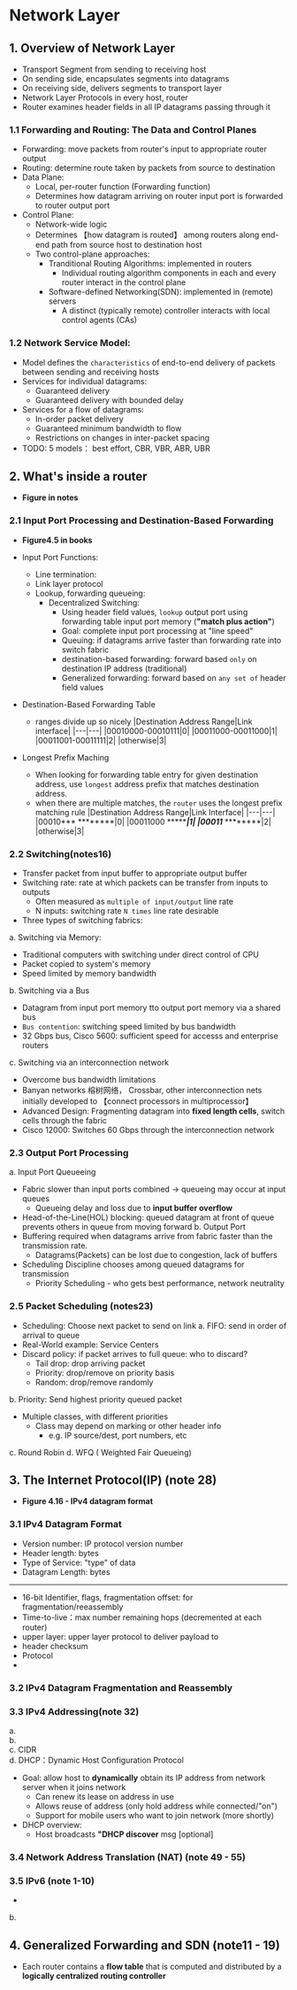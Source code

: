 # Network Layer
## 1. Overview of Network Layer
- Transport Segment from sending to receiving host
- On sending side, encapsulates segments into datagrams
- On receiving side, delivers segments to transport layer
- Network Layer Protocols in every host, router
- Router examines header fields in all IP datagrams passing through it

### 1.1 Forwarding and Routing: The Data and Control Planes
- Forwarding: move packets from router's input to appropriate router output
- Routing: determine route taken by packets from source to destination
- Data Plane: 
  * Local, per-router function (Forwarding function)
  * Determines how datagram arriving on router input port is forwarded to router output port
- Control Plane:
  * Network-wide logic
  * Determines 【how datagram is routed】 among routers along end-end path from source host to destination host
  * Two control-plane approaches:
    * Tranditional Routing Algorithms: implemented in routers
      * Individual routing algorithm components in each and every router interact in the control plane
    * Software-defined Networking(SDN): implemented in (remote) servers
      * A distinct (typically remote) controller interacts with local control agents (CAs)
      

### 1.2 Network Service Model:
  - Model defines the `characteristics` of end-to-end delivery of packets between sending and receiving hosts
  - Services for individual datagrams:
    * Guaranteed delivery
    * Guaranteed delivery with bounded delay
  - Services for a flow of datagrams:
    * In-order packet delivery
    * Guaranteed minimum bandwidth to flow
    * Restrictions on changes in inter-packet spacing
  - TODO: 5 models： best effort, CBR, VBR, ABR, UBR
    
  
  
## 2. What's inside a router
- **Figure in notes**
### 2.1 Input Port Processing and Destination-Based Forwarding
- **Figure4.5 in books**
- Input Port Functions:
  * Line termination:
  * Link layer protocol
  * Lookup, forwarding queueing: 
    * Decentralized Switching: 
      * Using header field values, `lookup` output port using forwarding table input port memory (**"match plus action"**)
      * Goal: complete input port processing at "line speed"
      * Queuing: if datagrams arrive faster than forwarding rate into switch fabric
      * destination-based forwarding: forward based `only` on destination IP address (traditional)
      * Generalized forwarding: forward based on `any set of` header field values
- Destination-Based Forwarding Table
  * ranges divide up so nicely
|Destination Address Range|Link interface| 
|---|---|
|00010000-00010111|0|
|00011000-00011000|1|
|00011001-00011111|2|
|otherwise|3|

- Longest Prefix Maching
  * When looking for forwarding table entry for given destination address, use `longest` address prefix that matches destination address.
  * when there are multiple matches, the `router` uses the longest prefix matching rule
|Destination Address Range|Link Interface| 
|---|---|
|00010*** ********|0|
|00011000 ********|1|
|00011*** ********|2|
|otherwise|3|



### 2.2 Switching(notes16)
* Transfer packet from input buffer to appropriate output buffer
* Switching rate: rate at which packets can be transfer from inputs to outputs
  * Often measured as `multiple of input/output` line rate
  * N inputs: switching rate `N times` line rate desirable
* Three types of switching fabrics:

a. Switching via Memory:
* Traditional computers with switching under direct control of CPU
* Packet copied to system's memory
* Speed limited by memory bandwidth

b. Switching via a Bus
* Datagram from input port memory tto output port memory via a shared bus
* `Bus contention`: switching speed limited by bus bandwidth
* 32 Gbps bus, Cisco 5600: sufficient speed for accesss and enterprise routers

c. Switching via an interconnection network
* Overcome bus bandwidth limitations
* Banyan networks 榕树网络， Crossbar, other interconnection nets initially developed to 【connect processors in multiprocessor】
* Advanced Design: Fragmenting datagram into **fixed length cells**, switch cells through the fabric
* Cisco 12000: Switches 60 Gbps through the interconnection network
### 2.3 Output Port Processing
a. Input Port Queueeing
* Fabric slower than input ports combined -> queueing may occur at input queues
  * Queueing delay and loss due to **input buffer overflow**
* Head-of-the-Line(HOL) blocking: queued datagram at front of queue prevents others in queue from moving forward
b. Output Port
* Buffering required when datagrams arrive from fabric faster than the transmission rate.
  * Datagrams(Packets) can be lost due to congestion, lack of buffers
* Scheduling Discipline chooses among queued datagrams for transmission
  * Priority Scheduling - who gets best performance, network neutrality



### 2.5 Packet Scheduling (notes23)
* Scheduling: Choose next packet to send on link
a. FIFO: send in order of arrival to queue
* Real-World example: Service Centers
* Discard policy: if packet arrives to full queue: who to discard?
  * Tail drop: drop arriving packet
  * Priority: drop/remove on priority basis
  * Random: drop/remove randomly

b. Priority: Send highest priority queued packet
* Multiple classes, with different priorities
  * Class may depend on marking or other header info
    * e.g. IP source/dest, port numbers, etc
    
c. Round Robin
d. WFQ ( Weighted Fair Queueing)




## 3. The Internet Protocol(IP) (note 28)
- **Figure 4.16 - IPv4 datagram format**
### 3.1 IPv4 Datagram Format
- Version number: IP protocol version number
- Header length: bytes
- Type of Service: "type" of data
- Datagram Length: bytes
---
- 16-bit Identifier, flags, fragmentation offset: for fragmentation/reeassembly
- Time-to-live：max number remaining hops (decremented at each router)
- upper layer: upper layer protocol to deliver payload to
- header checksum
- Protocol 
- 
### 3.2 IPv4 Datagram Fragmentation and Reassembly
### 3.3 IPv4 Addressing(note 32)
a.  
b.  
c. CIDR  
d. DHCP：Dynamic Host Configuration Protocol
* Goal: allow host to **dynamically** obtain its IP address from network server when it joins network
  * Can renew its lease on address in use
  * Allows reuse of address (only hold address while connected/"on")
  * Support for mobile users who want to join network (more shortly)
* DHCP overview:
  * Host broadcasts **"DHCP discover** msg [optional]
  

### 3.4 Network Address Translation (NAT) (note 49 - 55)


### 3.5 IPv6 (note 1-10)
* 
b.



## 4. Generalized Forwarding and SDN (note11 - 19)
* Each router contains a **flow table** that is computed and distributed by a **logically centralized routing controller**
###
